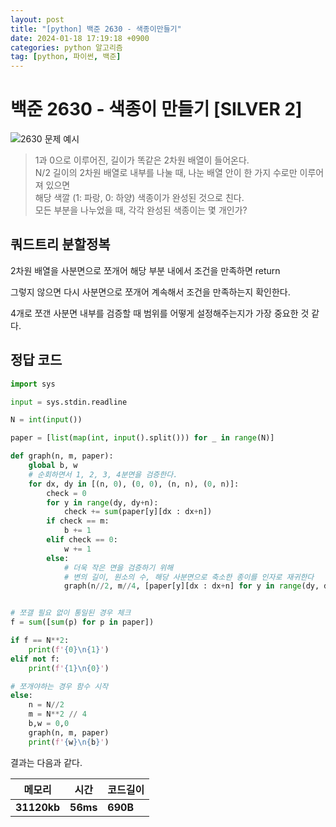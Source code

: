 ```yaml
---
layout: post
title: "[python] 백준 2630 - 색종이만들기"
date: 2024-01-18 17:19:18 +0900
categories: python 알고리즘
tag: [python, 파이썬, 백준]
---
```


# 백준 2630 - 색종이 만들기 [SILVER 2]

![2630 문제 예시](https://www.acmicpc.net/upload/images/VHJpKWQDv.png)

>1과 0으로 이루어진, 길이가 똑같은 2차원 배열이 들어온다.<br>
N/2 길이의 2차원 배열로 내부를 나눌 때, 나눈 배열 안이 한 가지 수로만 이루어져 있으면<br>
해당 색깔 (1: 파랑, 0: 하양) 색종이가 완성된 것으로 친다.<br>
모든 부분을 나누었을 때, 각각 완성된 색종이는 몇 개인가?<br>

## 쿼드트리 분할정복

2차원 배열을 사분면으로 쪼개어 해당 부분 내에서 조건을 만족하면 return

그렇지 않으면 다시 사분면으로 쪼개어 계속해서 조건을 만족하는지 확인한다.

4개로 쪼갠 사분면 내부를 검증할 때 범위를 어떻게 설정해주는지가 가장 중요한 것 같다.

## 정답 코드

```python
import sys

input = sys.stdin.readline

N = int(input())

paper = [list(map(int, input().split())) for _ in range(N)]

def graph(n, m, paper):
    global b, w
    # 순회하면서 1, 2, 3, 4분면을 검증한다.
    for dx, dy in [(n, 0), (0, 0), (n, n), (0, n)]:
        check = 0
        for y in range(dy, dy+n):
            check += sum(paper[y][dx : dx+n])
        if check == m:
            b += 1
        elif check == 0:
            w += 1
        else:
            # 더욱 작은 면을 검증하기 위해
            # 변의 길이, 원소의 수, 해당 사분면으로 축소한 종이를 인자로 재귀한다
            graph(n//2, m//4, [paper[y][dx : dx+n] for y in range(dy, dy+n)])


# 쪼갤 필요 없이 통일된 경우 체크
f = sum([sum(p) for p in paper])

if f == N**2:
    print(f'{0}\n{1}')
elif not f:
    print(f'{1}\n{0}')

# 쪼개야하는 경우 함수 시작
else:
    n = N//2
    m = N**2 // 4
    b,w = 0,0
    graph(n, m, paper)
    print(f'{w}\n{b}')
```

결과는 다음과 같다.

|**메모리**|**시간**|**코드길이**|
|---|---|---|
|**31120kb**|**56ms**|**690B**|